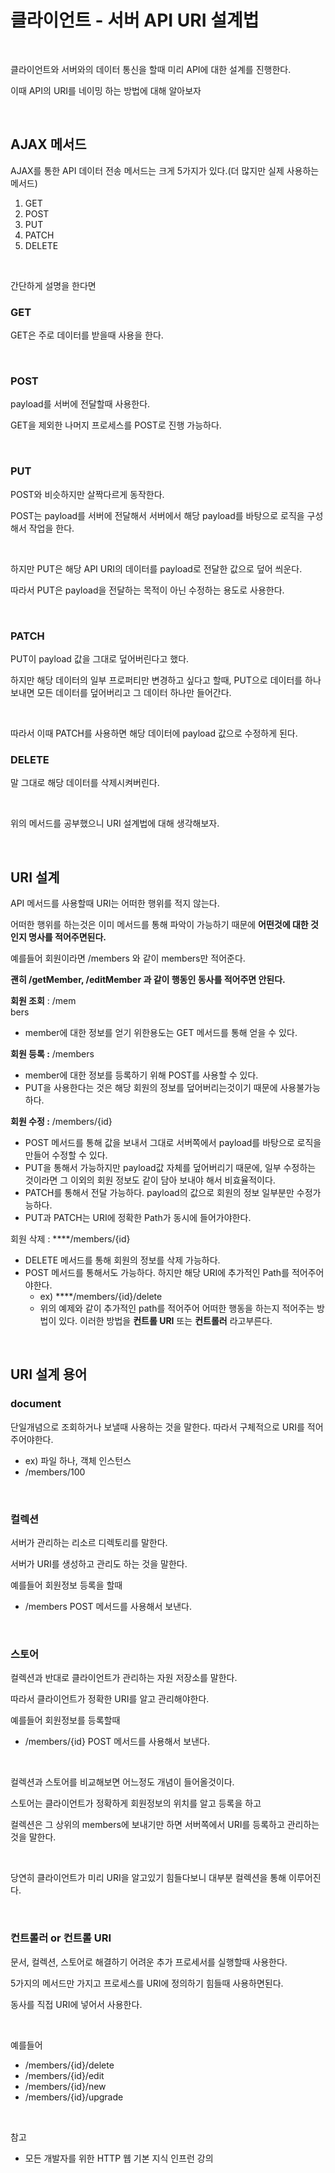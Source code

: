 # 클라이언트 - 서버 API URI 설계법

<br>

클라이언트와 서버와의 데이터 통신을 할때 미리 API에 대한 설계를 진행한다.

이때 API의 URI를 네이밍 하는 방법에 대해 알아보자

<br>

## AJAX 메서드

AJAX를 통한 API 데이터 전송 메서드는 크게 5가지가 있다.(더 많지만 실제 사용하는 메서드)

1. GET
2. POST
3. PUT
4. PATCH
5. DELETE

<br>

간단하게 설명을 한다면

### GET

GET은 주로 데이터를 받을때 사용을 한다.

<br>

### POST

payload를 서버에 전달할때 사용한다.

GET을 제외한 나머지 프로세스를 POST로 진행 가능하다.

<br>

### PUT

POST와 비슷하지만 살짝다르게 동작한다.

POST는 payload를 서버에 전달해서 서버에서 해당 payload를 바탕으로 로직을 구성해서 작업을 한다.

<br>

하지만 PUT은 해당 API URI의 데이터를 payload로 전달한 값으로 덮어 씌운다.

따라서 PUT은 payload을 전달하는 목적이 아닌 수정하는 용도로 사용한다.

<br>

### PATCH

PUT이 payload 값을 그대로 덮어버린다고 했다.

하지만 해당 데이터의 일부 프로퍼티만 변경하고 싶다고 할때, PUT으로 데이터를 하나 보내면 모든 데이터를 덮어버리고 그 데이터 하나만 들어간다.

<br>

따라서 이때 PATCH를 사용하면 해당 데이터에 payload 값으로 수정하게 된다.

### DELETE

말 그대로 해당 데이터를 삭제시켜버린다.

<br>

위의 메서드를 공부했으니 URI 설계법에 대해 생각해보자.

<br>

## URI 설계

API 메서드를 사용할때 URI는 어떠한 행위를 적지 않는다.

어떠한 행위를 하는것은 이미 메서드를 통해 파악이 가능하기 때문에 **어떤것에 대한 것인지 명사를 적어주면된다.**

예를들어 회원이라면 /members 와 같이 members만 적어준다.

**괜히 /getMember, /editMember 과 같이 행동인 동사를 적어주면 안된다.**

**회원 조회** : /mem
<br>
bers

- member에 대한 정보를 얻기 위한용도는 GET 메서드를 통해 얻을 수 있다.

**회원 등록 :** /members

- member에 대한 정보를 등록하기 위해 POST를 사용할 수 있다.
- PUT을 사용한다는 것은 해당 회원의 정보를 덮어버리는것이기 때문에 사용불가능하다.

**회원 수정 :** /members/{id}

- POST 메서드를 통해 값을 보내서 그대로 서버쪽에서 payload를 바탕으로 로직을 만들어 수정할 수 있다.
- PUT을 통해서 가능하지만 payload값 자체를 덮어버리기 때문에, 일부 수정하는 것이라면 그 이외의 회원 정보도 같이 담아 보내야 해서 비효율적이다.
- PATCH를 통해서 전달 가능하다. payload의 값으로 회원의 정보 일부분만 수정가능하다.
- PUT과 PATCH는 URI에 정확한 Path가 동시에 들어가야한다.

회원 삭제 : \*\*\*\*/members/{id}

- DELETE 메서드를 통해 회원의 정보를 삭제 가능하다.
- POST 메서드를 통해서도 가능하다. 하지만 해당 URI에 추가적인 Path를 적어주어야한다.
  - ex) \*\*\*\*/members/{id}/delete
  - 위의 예제와 같이 추가적인 path를 적어주어 어떠한 행동을 하는지 적어주는 방법이 있다. 이러한 방법을 **컨트롤 URI** 또는 **컨트롤러** 라고부른다.

<br>

## URI 설계 용어

### document

단일개념으로 조회하거나 보낼때 사용하는 것을 말한다. 따라서 구체적으로 URI를 적어주어야한다.

- ex) 파일 하나, 객체 인스턴스
- /members/100

<br>

### 컬렉션

서버가 관리하는 리소르 디렉토리를 말한다.

서버가 URI를 생성하고 관리도 하는 것을 말한다.

예를들어 회원정보 등록을 할때

- /members POST 메서드를 사용해서 보낸다.

<br>

### 스토어

컬렉션과 반대로 클라이언트가 관리하는 자원 저장소를 말한다.

따라서 클라이언트가 정확한 URI를 알고 관리해야한다.

예를들어 회원정보를 등록할때

- /members/{id} POST 메서드를 사용해서 보낸다.

<br>

컬렉션과 스토어를 비교해보면 어느정도 개념이 들어올것이다.

스토어는 클라이언트가 정확하게 회원정보의 위치를 알고 등록을 하고

컬렉션은 그 상위의 members에 보내기만 하면 서버쪽에서 URI를 등록하고 관리하는 것을 말한다.

<br>

당연히 클라이언트가 미리 URI을 알고있기 힘들다보니 대부분 컬렉션을 통해 이루어진다.

<br>

### 컨트롤러 or 컨트롤 URI

문서, 컬렉션, 스토어로 해결하기 어려운 추가 프로세서를 실행할때 사용한다.

5가지의 메서드만 가지고 프로세스를 URI에 정의하기 힘들때 사용하면된다.

동사를 직접 URI에 넣어서 사용한다.

<br>

예를들어

- /members/{id}/delete
- /members/{id}/edit
- /members/{id}/new
- /members/{id}/upgrade

<br>

참고

- 모든 개발자를 위한 HTTP 웹 기본 지식 인프런 강의
